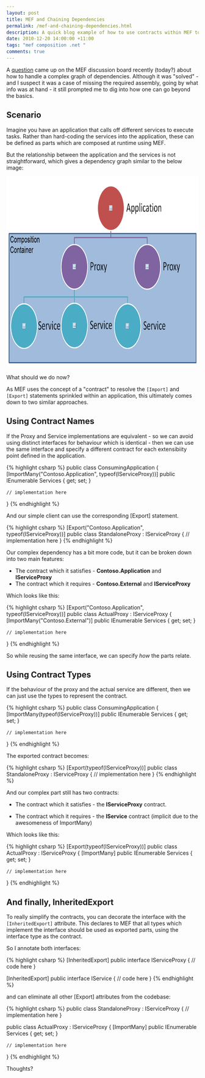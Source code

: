 ```yaml
---
layout: post
title: MEF and Chaining Dependencies
permalink: /mef-and-chaining-dependencies.html
description: A quick blog example of how to use contracts within MEF to handle complex dependency chains
date: 2010-12-20 14:00:00 +11:00
tags: "mef composition .net "
comments: true
---
```

A [question][1] came up on the MEF discussion board recently (today?) about how to handle a complex graph of dependencies. Although it was "solved" - and I suspect it was a case of missing the required assembly, going by what info was at hand - it still prompted me to dig into how one can go beyond the basics.

## Scenario

Imagine you have an application that calls off different services to execute tasks. Rather than hard-coding the services into the application, these can be defined as parts which are composed at runtime using MEF.

But the relationship between the application and the services is not straightforward, which gives a dependency graph similar to the below image:

<center><img src="img/posts/DependencyGraph.png" height="500"  /></center>

What should we do now?

As MEF uses the concept of a "contract" to resolve the `[Import]` and `[Export]` statements sprinkled within an application, this ultimately comes down to two similar approaches.


## Using Contract Names

If the Proxy and Service implementations are equivalent - so we can avoid using distinct interfaces for behaviour which is identical - then we can use the same interface and specify a different contract for each extensibiity point defined in the application.

{% highlight csharp %}
public class ConsumingApplication
{
    [ImportMany("Contoso.Application", typeof(IServiceProxy))]
    public IEnumerable<IServiceProxy> Services { get; set; }

    // implementation here
}
{% endhighlight %}

And our simple client can use the corresponding [Export] statement.

{% highlight csharp %}
[Export("Contoso.Application", typeof(IServiceProxy))]
public class StandaloneProxy : IServiceProxy
{
    // implementation here
}
{% endhighlight %}

Our complex dependency has a bit more code, but it can be broken down into two main features:

 - The contract which it satisfies - **Contoso.Application** and **IServiceProxy**
 - The contract which it requires - **Contoso.External** and **IServiceProxy**

Which looks like this:

{% highlight csharp %}
[Export("Contoso.Application", typeof(IServiceProxy))]
public class ActualProxy : IServiceProxy
{
    [ImportMany("Contoso.External")]
    public IEnumerable<IServiceProxy> Services { get; set; }

    // implementation here
}
{% endhighlight %}

So while reusing the same interface, we can specify *how* the parts relate.

## Using Contract Types

If the behaviour of the proxy and the actual service are different, then we can just use the types to represent the contract.

{% highlight csharp %}
public class ConsumingApplication
{
    [ImportMany(typeof(IServiceProxy))]
    public IEnumerable<IServiceProxy> Services { get; set; }

    // implementation here
}
{% endhighlight %}

The exported contract becomes:

{% highlight csharp %}
[Export(typeof(IServiceProxy))]
public class StandaloneProxy : IServiceProxy
{
    // implementation here
}
{% endhighlight %}

And our complex part still has two contracts:

 - The contract which it satisfies - the **IServiceProxy** contract.

 - The contract which it requires - the **IService** contract (implicit due to the awesomeness of ImportMany)

Which looks like this:

{% highlight csharp %}
[Export(typeof(IServiceProxy))]
public class ActualProxy : IServiceProxy
{
    [ImportMany]
    public IEnumerable<IService> Services { get; set; }

    // implementation here
}
{% endhighlight %}

## And finally, InheritedExport

To really simplify the contracts, you can decorate the interface with the `[InheritedExport]` attribute. This declares to MEF that all types which implement the interface should be used as exported parts, using the interface type as the contract.

So I annotate both interfaces:

{% highlight csharp %}
[InheritedExport]
public interface IServiceProxy
{
    // code here
}

[InheritedExport]
public interface IService
{
    // code here
}
{% endhighlight %}

and can eliminate all other [Export] attributes from the codebase:

{% highlight csharp %}
public class StandaloneProxy : IServiceProxy
{
    // implementation here
}

public class ActualProxy : IServiceProxy
{
    [ImportMany]
    public IEnumerable<IService> Services { get; set; }

    // implementation here
}
{% endhighlight %}

Thoughts?


  [1]: http://mef.codeplex.com/Thread/View
